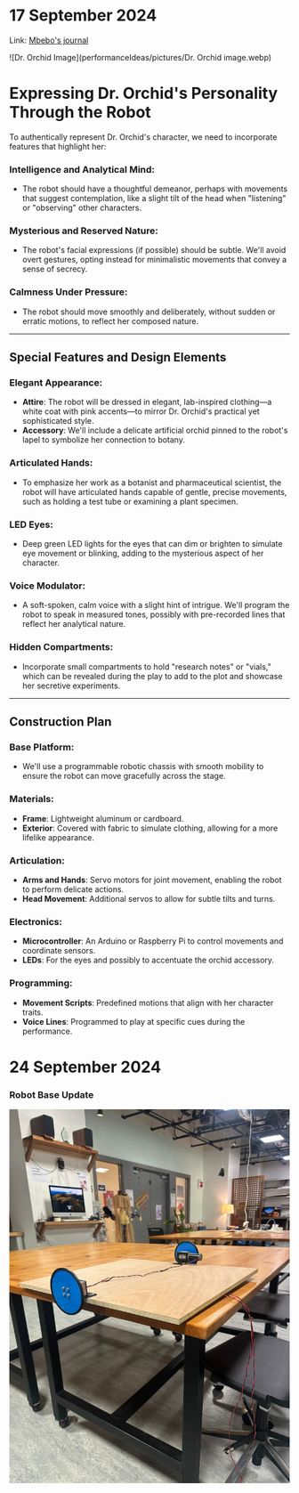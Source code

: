 # 17 September 2024

Link: [Mbebo's journal](https://github.com/nonnabyte/PerformingRobots/blob/main/journal.md)


![Dr. Orchid Image](performanceIdeas/pictures/Dr. Orchid image.webp)
# Expressing Dr. Orchid's Personality Through the Robot

To authentically represent Dr. Orchid's character, we need to incorporate features that highlight her:

### Intelligence and Analytical Mind:
- The robot should have a thoughtful demeanor, perhaps with movements that suggest contemplation, like a slight tilt of the head when "listening" or "observing" other characters.

### Mysterious and Reserved Nature:
- The robot's facial expressions (if possible) should be subtle. We'll avoid overt gestures, opting instead for minimalistic movements that convey a sense of secrecy.

### Calmness Under Pressure:
- The robot should move smoothly and deliberately, without sudden or erratic motions, to reflect her composed nature.

---

## Special Features and Design Elements

### Elegant Appearance:
- **Attire**: The robot will be dressed in elegant, lab-inspired clothing—a white coat with pink accents—to mirror Dr. Orchid's practical yet sophisticated style.
- **Accessory**: We'll include a delicate artificial orchid pinned to the robot's lapel to symbolize her connection to botany.

### Articulated Hands:
- To emphasize her work as a botanist and pharmaceutical scientist, the robot will have articulated hands capable of gentle, precise movements, such as holding a test tube or examining a plant specimen.

### LED Eyes:
- Deep green LED lights for the eyes that can dim or brighten to simulate eye movement or blinking, adding to the mysterious aspect of her character.

### Voice Modulator:
- A soft-spoken, calm voice with a slight hint of intrigue. We'll program the robot to speak in measured tones, possibly with pre-recorded lines that reflect her analytical nature.

### Hidden Compartments:
- Incorporate small compartments to hold "research notes" or "vials," which can be revealed during the play to add to the plot and showcase her secretive experiments.

---

## Construction Plan

### Base Platform:
- We'll use a programmable robotic chassis with smooth mobility to ensure the robot can move gracefully across the stage.

### Materials:
- **Frame**: Lightweight aluminum or cardboard.
- **Exterior**: Covered with fabric to simulate clothing, allowing for a more lifelike appearance.

### Articulation:
- **Arms and Hands**: Servo motors for joint movement, enabling the robot to perform delicate actions.
- **Head Movement**: Additional servos to allow for subtle tilts and turns.

### Electronics:
- **Microcontroller**: An Arduino or Raspberry Pi to control movements and coordinate sensors.
- **LEDs**: For the eyes and possibly to accentuate the orchid accessory.

### Programming:
- **Movement Scripts**: Predefined motions that align with her character traits.
- **Voice Lines**: Programmed to play at specific cues during the performance.



# 24 September 2024
### Robot Base Update

![1](performanceIdeas/images/Robotbase1.jpeg)
